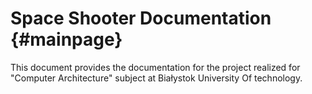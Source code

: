 Space Shooter Documentation						{#mainpage}
===========================

This document provides the documentation for the project
realized for "Computer Architecture" subject at Białystok
University Of technology.

